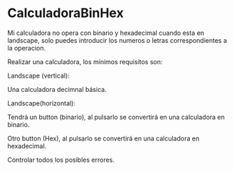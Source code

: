 # CalculadoraBinHex

Mi calculadora no opera con binario y hexadecimal cuando esta en landscape, solo puedes introducir los numeros o letras correspondientes a la operacion.

Realizar una calculadora, los mínimos requisitos son:

Landscape (vertical):

  Una calculadora decimnal básica.

Landscape(horizontal):

  Tendrá un button (binario), al pulsarlo se convertirá en una calculadora en binario.

  Otro button (Hex), al pulsarlo se convertirá en una calculadora en hexadecimal.

 Controlar todos los posibles errores.

